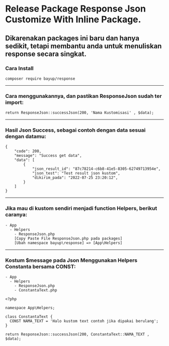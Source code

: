 # Release Package Response Json Customize With Inline Package.

## Dikarenakan packages ini baru dan hanya sedikit, tetapi membantu anda untuk menuliskan response secara singkat.

### Cara Install

```
composer require bayup/response
```
- - -

### Cara menggunakannya, dan pastikan ResponseJson sudah ter import:
```
return ResponseJson::successJson(200, 'Nama Kustomisasi' , $data);
```
- - -

### Hasil Json Success, sebagai contoh dengan data sesuai dengan datamu:
```
{
    "code": 200,
    "message": "Success get data",
    "data": [
        {
            "json_result_id": "87c78214-c6b8-41e5-8305-62749713954e",
            "json_test": "Test result json kustom",
            "dikirim_pada": "2022-07-25 23:20:12",
        }
    ]
}
```
- - -

### Jika mau di kustom sendiri menjadi function Helpers, berikut caranya: 
```
- App
  - Helpers
    - ResponseJson.php
    [Copy Paste File ResponseJson.php pada packages]
    [Ubah namespace bayup\response] => [App\Helpers]
```

- - -

### Kostum $message pada Json Menggunakan Helpers Constanta bersama CONST:
```
- App
  - Helpers
    - ResponseJson.php
    - ConstantaText.php

<?php

namespace App\Helpers;

class ConstantaText {
  CONST NAMA_TEXT = 'Halo kustom text contoh jika dipakai berulang';
}

```
```
return ResponseJson::successJson(200, ConstantaText::NAMA_TEXT , $data);
```




